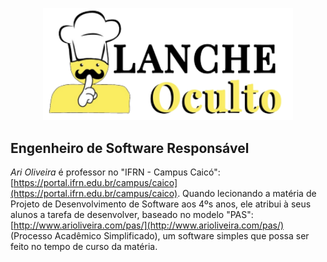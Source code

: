 <p align="center"><a target="_blank"><img src="https://raw.githubusercontent.com/Lleusxam/LancheOculto/main/lanche-oculto.png" width="400" alt="Lanche Oculto Logo"></a></p>

## Engenheiro de Software Responsável

*Ari Oliveira* é professor no "IFRN - Campus Caicó":[https://portal.ifrn.edu.br/campus/caico](https://portal.ifrn.edu.br/campus/caico). Quando lecionando a matéria de Projeto de Desenvolvimento de Software aos 4ºs anos, ele atribui à seus alunos a tarefa de desenvolver, baseado no modelo "PAS":[http://www.arioliveira.com/pas/](http://www.arioliveira.com/pas/) (Processo Acadêmico Simplificado), um software simples que possa ser feito no tempo de curso da matéria.
